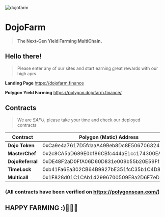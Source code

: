 ![dojofarm](https://dojofarm.finance/images/dojo-evolution.jpg)
# DojoFarm
> **The Next-Gen  Yield Farming  MultiChain.**

## Hello there!

> Please enter any of our sites and start earning great rewards with our high aprs

**Landing Page** 
    https://dojofarm.finance

**Polygon Yield Farming**
    https://polygon.dojofarm.finance/

## Contracts

> We are *SAFU*, please take your time and check our deployed contracts

| Contract             | Polygon (Matic) Address                    |
|----------------------|--------------------------------------------|
| **Dojo Token**       | 0xCa9e4a7617D5fdaaA49Beb8Dc8E506706324e253 |
| **MasterChef**       | 0x2c8CA5aD689E0bf86CBfc444aE1cc174300EA8f6 |
| **DojoReferral**     | 0xDE48F2aD0FfA06D60D831e009b55b20E59Ff2c1C |
| **TimeLock**         | 0xb41Fa6Ea302CB64B9927bE351fcC35b1C4D8f51d |
| **Multicall**        | 0x1F828d01C1CAb142996700509E8a2D6F7eD89b36 |

### (All contracts have been verified on https://polygonscan.com/)


## HAPPY FARMING :)🚜🥕🥦
